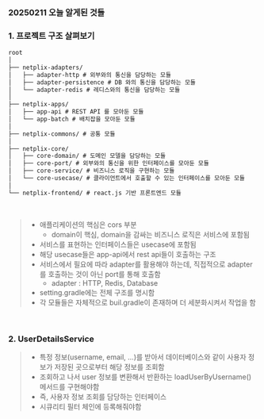 ### 20250211 오늘 알게된 것들 

### 1. 프로젝트 구조 살펴보기 

```markdown
root
│
├── netplix-adapters/
│   ├── adapter-http # 외부와의 통신을 담당하는 모듈
│   ├── adapter-persistence # DB 와의 통신을 담당하는 모듈
│   └── adapter-redis # 레디스와의 통신을 담당하는 모듈
│
├── netplix-apps/
│   ├── app-api # REST API 를 모아둔 모듈
│   └── app-batch # 배치잡을 모아둔 모듈
│
├── netplix-commons/ # 공통 모듈
│
├── netplix-core/
│   ├── core-domain/ # 도메인 모델을 담당하는 모듈
│   ├── core-port/ # 외부와의 통신을 위한 인터페이스를 모아둔 모듈
│   ├── core-service/ # 비즈니스 로직을 구현하는 모듈
│   └── core-usecase/ # 클라이언트에서 호출할 수 있는 인터페이스를 모아둔 모듈
│
└── netplix-frontend/ # react.js 기반 프론트엔드 모듈

```

<br>

> - 애플리케이션의 핵심은 cors 부분
>   - domain이 핵심, domain을 감싸는 비즈니스 로직은 서비스에 포함됨
> - 서비스를 표현하는 인터페이스들은 usecase에 포함됨
> - 해당 usecase들은 app-api에서 rest api들이 호출하는 구조
> - 서비스에서 필요에 따라 adapter를 활용해야 하는데, 직접적으로 adapter를 호출하는 것이 아닌 port를 통해 호출함
>   - adapter : HTTP, Redis, Database
> - setting.gradle에는 전체 구조를 명시함
> - 각 모듈들은 자체적으로 buil.gradle이 존재하며 더 세분화시켜서 작업을 함 

<br>

### 2. UserDetailsService 

> - 특정 정보(username, email, ...)를 받아서 데이터베이스와 같이 사용자 정보가 저장된 곳으로부터 해당 정보를 조회함
> - 조회하고 나서 user 정보를 변환해서 반환하는 loadUserByUsername() 메서드를 구현해야함
> - 즉, 사용자 정보 조회를 담당하는 인터페이스
> - 시큐리티 필터 체인에 등록해줘야함 
